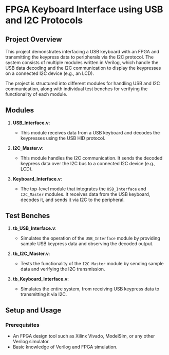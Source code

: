 # FPGA Keyboard Interface using USB and I2C Protocols

## Project Overview

This project demonstrates interfacing a USB keyboard with an FPGA and transmitting the keypress data to peripherals via the I2C protocol. The system consists of multiple modules written in Verilog, which handle the USB data decoding and the I2C communication to display the keypresses on a connected I2C device (e.g., an LCD).

The project is structured into different modules for handling USB and I2C communication, along with individual test benches for verifying the functionality of each module.

## Modules

1. **USB_Interface.v**: 
   - This module receives data from a USB keyboard and decodes the keypresses using the USB HID protocol.
   
2. **I2C_Master.v**: 
   - This module handles the I2C communication. It sends the decoded keypress data over the I2C bus to a connected I2C device (e.g., LCD).

3. **Keyboard_Interface.v**: 
   - The top-level module that integrates the `USB_Interface` and `I2C_Master` modules. It receives data from the USB keyboard, decodes it, and sends it via I2C to the peripheral.

## Test Benches

1. **tb_USB_Interface.v**: 
   - Simulates the operation of the `USB_Interface` module by providing sample USB keypress data and observing the decoded output.

2. **tb_I2C_Master.v**: 
   - Tests the functionality of the `I2C_Master` module by sending sample data and verifying the I2C transmission.

3. **tb_Keyboard_Interface.v**: 
   - Simulates the entire system, from receiving USB keypress data to transmitting it via I2C.

## Setup and Usage

### Prerequisites

- An FPGA design tool such as Xilinx Vivado, ModelSim, or any other Verilog simulator.
- Basic knowledge of Verilog and FPGA simulation.
